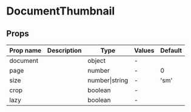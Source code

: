 # DocumentThumbnail

## Props

| Prop name | Description | Type           | Values | Default |
| --------- | ----------- | -------------- | ------ | ------- |
| document  |             | object         | -      |         |
| page      |             | number         | -      | 0       |
| size      |             | number\|string | -      | 'sm'    |
| crop      |             | boolean        | -      |         |
| lazy      |             | boolean        | -      |         |
